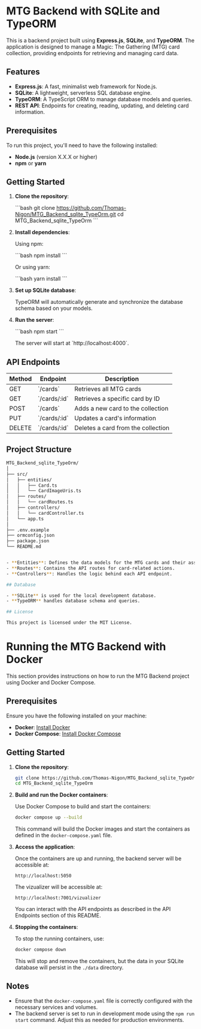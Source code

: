 # MTG Backend with SQLite and TypeORM

This is a backend project built using **Express.js**, **SQLite**, and **TypeORM**. The application is designed to manage a Magic: The Gathering (MTG) card collection, providing endpoints for retrieving and managing card data.

## Features

- **Express.js**: A fast, minimalist web framework for Node.js.
- **SQLite**: A lightweight, serverless SQL database engine.
- **TypeORM**: A TypeScript ORM to manage database models and queries.
- **REST API**: Endpoints for creating, reading, updating, and deleting card information.

## Prerequisites

To run this project, you'll need to have the following installed:

- **Node.js** (version X.X.X or higher)
- **npm** or **yarn**

## Getting Started

1. **Clone the repository**:

   \`\`\`bash
   git clone https://github.com/Thomas-Nigon/MTG_Backend_sqlite_TypeOrm.git
   cd MTG_Backend_sqlite_TypeOrm
   \`\`\`

2. **Install dependencies**:

   Using npm:

   \`\`\`bash
   npm install
   \`\`\`

   Or using yarn:

   \`\`\`bash
   yarn install
   \`\`\`

3. **Set up SQLite database**:

   TypeORM will automatically generate and synchronize the database schema based on your models.

4. **Run the server**:

   \`\`\`bash
   npm start
   \`\`\`

   The server will start at \`http://localhost:4000\`.

## API Endpoints

| Method | Endpoint       | Description                        |
| ------ | -------------- | ---------------------------------- |
| GET    | \`/cards\`     | Retrieves all MTG cards            |
| GET    | \`/cards/:id\` | Retrieves a specific card by ID    |
| POST   | \`/cards\`     | Adds a new card to the collection  |
| PUT    | \`/cards/:id\` | Updates a card's information       |
| DELETE | \`/cards/:id\` | Deletes a card from the collection |

## Project Structure

```bash
MTG_Backend_sqlite_TypeOrm/
│
├── src/
│   ├── entities/
│   │   ├── Card.ts
│   │   └── CardImageUris.ts
│   ├── routes/
│   │   └── cardRoutes.ts
│   ├── controllers/
│   │   └── cardController.ts
│   └── app.ts
│
├── .env.example
├── ormconfig.json
├── package.json
└── README.md


- **Entities**: Defines the data models for the MTG cards and their associated image URIs.
- **Routes**: Contains the API routes for card-related actions.
- **Controllers**: Handles the logic behind each API endpoint.

## Database

- **SQLite** is used for the local development database.
- **TypeORM** handles database schema and queries.

## License

This project is licensed under the MIT License.
```

# Running the MTG Backend with Docker

This section provides instructions on how to run the MTG Backend project using Docker and Docker Compose.

## Prerequisites

Ensure you have the following installed on your machine:

- **Docker**: [Install Docker](https://docs.docker.com/get-docker/)
- **Docker Compose**: [Install Docker Compose](https://docs.docker.com/compose/install/)

## Getting Started

1. **Clone the repository**:

   ```bash
   git clone https://github.com/Thomas-Nigon/MTG_Backend_sqlite_TypeOrm.git
   cd MTG_Backend_sqlite_TypeOrm
   ```

2. **Build and run the Docker containers**:

   Use Docker Compose to build and start the containers:

   ```bash
   docker compose up --build
   ```

   This command will build the Docker images and start the containers as defined in the `docker-compose.yaml` file.

3. **Access the application**:

   Once the containers are up and running, the backend server will be accessible at:

   ```
   http://localhost:5050
   ```

   The vizualizer will be accessible at:

   ```
   http://localhost:7001/vizualizer
   ```

   You can interact with the API endpoints as described in the API Endpoints section of this README.

4. **Stopping the containers**:

   To stop the running containers, use:

   ```bash
   docker compose down
   ```

   This will stop and remove the containers, but the data in your SQLite database will persist in the `./data` directory.

## Notes

- Ensure that the `docker-compose.yaml` file is correctly configured with the necessary services and volumes.
- The backend server is set to run in development mode using the `npm run start` command. Adjust this as needed for production environments.
